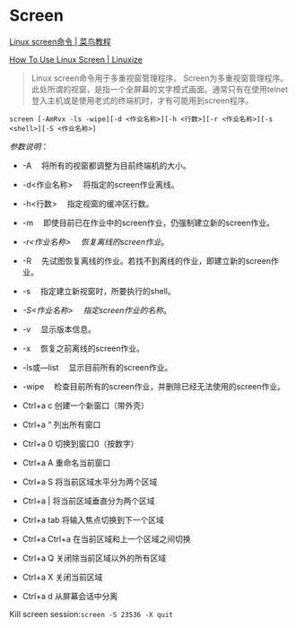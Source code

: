 # Screen
[Linux screen命令 | 菜鸟教程](https://www.runoob.com/linux/linux-comm-screen.html)

[How To Use Linux Screen | Linuxize](https://linuxize.com/post/how-to-use-linux-screen/)

> Linux screen命令用于多重视窗管理程序。
> Screen为多重视窗管理程序。此处所谓的视窗，是指一个全屏幕的文字模式画面。通常只有在使用telnet登入主机或是使用老式的终端机时，才有可能用到screen程序。

```
screen [-AmRvx -ls -wipe][-d <作业名称>][-h <行数>][-r <作业名称>][-s <shell>][-S <作业名称>]
```

*参数说明*：

* -A 　将所有的视窗都调整为目前终端机的大小。
* -d<作业名称> 　将指定的screen作业离线。
* -h<行数> 　指定视窗的缓冲区行数。
* -m 　即使目前已在作业中的screen作业，仍强制建立新的screen作业。
* *-r<作业名称> 　恢复离线的screen作业*。
* -R 　先试图恢复离线的作业。若找不到离线的作业，即建立新的screen作业。
* -s<shell> 　指定建立新视窗时，所要执行的shell。
* *-S<作业名称> 　指定screen作业的名称*。
* -v 　显示版本信息。
* -x 　恢复之前离线的screen作业。
* -ls或—list 　显示目前所有的screen作业。
* -wipe 　检查目前所有的screen作业，并删除已经无法使用的screen作业。

* Ctrl+a c 创建一个新窗口（带外壳）
* Ctrl+a “ 列出所有窗口
* Ctrl+a 0 切换到窗口0（按数字）
* Ctrl+a A 重命名当前窗口
* Ctrl+a S 将当前区域水平分为两个区域
* Ctrl+a | 将当前区域垂直分为两个区域
* Ctrl+a tab 将输入焦点切换到下一个区域
* Ctrl+a Ctrl+a 在当前区域和上一个区域之间切换
* Ctrl+a Q 关闭除当前区域以外的所有区域
* Ctrl+a X 关闭当前区域
* Ctrl+a d 从屏幕会话中分离

Kill screen session:`screen -S 23536 -X quit`




